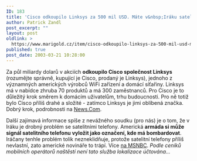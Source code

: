 ```yaml
---
ID: 183
title: 'Cisco odkoupilo Linksys za 500 mil USD. Máte v&nbsp;Iráku satelitní telefon? Můžete schytat bombu&#8230;'
author: Patrick Zandl
post_excerpt: ""
layout: post
oldlink: >
  https://www.marigold.cz/item/cisco-odkoupilo-linksys-za-500-mil-usd-mate-v-iraku-satelitni-telefon-muzete-schytat-bombu
published: true
post_date: 2003-03-21 10:28:00
---
```

<p>
Za půl miliardy dolarů v akciích <STRONG>odkoupilo Cisco společnost Linksys </STRONG>(rozumějte správně, kupující je Cisco, prodaný je Linksys), jednoho z významných amerických výrobců WiFi zařízení a domácí síťařiny. Linksys má v nabídce zhruba 70 produktů a má 300 zaměstnanců. Pro Cisco je to důležitý krok směrem k domácím uživatelům, trhu budoucnosti. Pro ně totiž bylo Cisco příliš drahé a složité - zatímco Linksys je jimi oblíbená značka. Dobrý krok, podrobnosti na <A href="http://news.com.com/2100-1035-993457.html" target=_blank>News.Com</A>.</p>

<p>
Další zajímavá informace spíše z nevážného soudku (pro nás) je o tom, že v Iráku je drobný problém se satelitními telefony. Americká <STRONG>armáda si může signál satelitního telefonu vyložit jako označení, kde má bombardovat</STRONG>. Iráčany tenhle problém tolik nezneklidňuje, protože satelitní telefony příliš nevlastní, zato americké novináře to trápí. Více <A href="http://www.msnbc.com/news/888293.asp?cp1=1" target=_blank>na MSNBC</A>. <EM>Podle ceníků mobilních operátorů naštěstí není tato služba lokalizace účtována...</EM></p>
